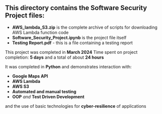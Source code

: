 ## This directory contains the Software Security Project files:
*  **AWS_lambda_S3.zip** is the complete archive of scripts for downloading AWS Lambda function code
*  **Software_Security_Project.ipynb** is the project file itself
*  **Testing Report.pdf** - this is a file containing a testing report


This project was completed in **March 2024**
Time spent on project completion: **5 days** and a total of about **24 hours**

It was completed in **Python** and demonstrates interaction with: 
*  **Google Maps API**
*  **AWS Lambda** 
*  **AWS S3**
*  **Automated and manual testing**
*  **OOP** *and* **Test Driven Development**

and the use of basic technologies for **cyber-resilience** of applications
